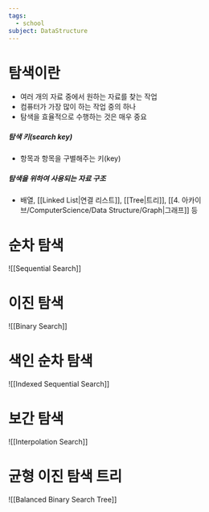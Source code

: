 ```yaml
---
tags:
  - school
subject: DataStructure
---
```

# 탐색이란
- 여러 개의 자료 중에서 원하는 자료를 찾는 작업 
- 컴퓨터가 가장 많이 하는 작업 중의 하나
- 탐색을 효율적으로 수행하는 것은 매우 중요 
##### 탐색 키(search key)
- 항목과 항목을 구별해주는 키(key)
##### 탐색을 위하여 사용되는 자료 구조
- 배열, [[Linked List|연결 리스트]], [[Tree|트리]], [[4. 아카이브/ComputerScience/Data Structure/Graph|그래프]] 등
# 순차 탐색
![[Sequential Search]]
# 이진 탐색
![[Binary Search]]
# 색인 순차 탐색
![[Indexed Sequential Search]]
# 보간 탐색
![[Interpolation Search]]
# 균형 이진 탐색 트리
![[Balanced Binary Search Tree]]